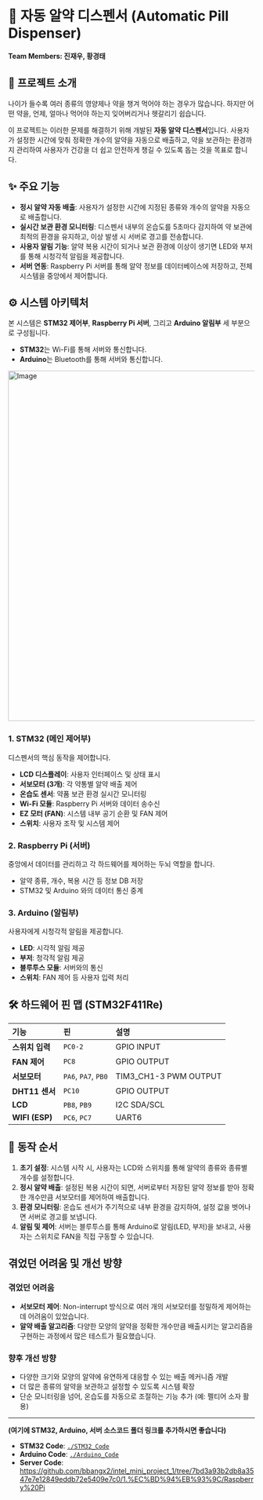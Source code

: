 # 💊 자동 알약 디스펜서 (Automatic Pill Dispenser)

**Team Members: 진재우, 황경태**

## 📖 프로젝트 소개

나이가 들수록 여러 종류의 영양제나 약을 챙겨 먹어야 하는 경우가 많습니다. 하지만 어떤 약을, 언제, 얼마나 먹어야 하는지 잊어버리거나 헷갈리기 쉽습니다.

이 프로젝트는 이러한 문제를 해결하기 위해 개발된 **자동 알약 디스펜서**입니다. 사용자가 설정한 시간에 맞춰 정확한 개수의 알약을 자동으로 배출하고, 약을 보관하는 환경까지 관리하여 사용자가 건강을 더 쉽고 안전하게 챙길 수 있도록 돕는 것을 목표로 합니다.

## ✨ 주요 기능

* **정시 알약 자동 배출**: 사용자가 설정한 시간에 지정된 종류와 개수의 알약을 자동으로 배출합니다.
* **실시간 보관 환경 모니터링**: 디스펜서 내부의 온습도를 5초마다 감지하여 약 보관에 최적의 환경을 유지하고, 이상 발생 시 서버로 경고를 전송합니다.
* **사용자 알림 기능**: 알약 복용 시간이 되거나 보관 환경에 이상이 생기면 LED와 부저를 통해 시청각적 알림을 제공합니다.
* **서버 연동**: Raspberry Pi 서버를 통해 알약 정보를 데이터베이스에 저장하고, 전체 시스템을 중앙에서 제어합니다.

## ⚙️ 시스템 아키텍처

본 시스템은 **STM32 제어부**, **Raspberry Pi 서버**, 그리고 **Arduino 알림부** 세 부분으로 구성됩니다.

* **STM32**는 Wi-Fi를 통해 서버와 통신합니다.
* **Arduino**는 Bluetooth를 통해 서버와 통신합니다.

<img width="1130" height="714" alt="Image" src="https://github.com/user-attachments/assets/69837168-c7b7-4d87-aff0-0b7c37574ed6" />


### **1. STM32 (메인 제어부)**
디스펜서의 핵심 동작을 제어합니다.

* **LCD 디스플레이**: 사용자 인터페이스 및 상태 표시
* **서보모터 (3개)**: 각 약통별 알약 배출 제어
* **온습도 센서**: 약품 보관 환경 실시간 모니터링
* **Wi-Fi 모듈**: Raspberry Pi 서버와 데이터 송수신
* **EZ 모터 (FAN)**: 시스템 내부 공기 순환 및 FAN 제어
* **스위치**: 사용자 조작 및 시스템 제어

### **2. Raspberry Pi (서버)**
중앙에서 데이터를 관리하고 각 하드웨어를 제어하는 두뇌 역할을 합니다.

* 알약 종류, 개수, 복용 시간 등 정보 DB 저장
* STM32 및 Arduino 와의 데이터 통신 중계

### **3. Arduino (알림부)**
사용자에게 시청각적 알림을 제공합니다.

* **LED**: 시각적 알림 제공
* **부저**: 청각적 알림 제공
* **블루투스 모듈**: 서버와의 통신
* **스위치**: FAN 제어 등 사용자 입력 처리

## 🛠️ 하드웨어 핀 맵 (STM32F411Re)

| 기능 | 핀 | 설명 |
| :--- | :--- | :--- |
| **스위치 입력** | `PC0-2` | GPIO INPUT |
| **FAN 제어** | `PC8` | GPIO OUTPUT |
| **서보모터** | `PA6`, `PA7`, `PB0` | TIM3_CH1-3 PWM OUTPUT |
| **DHT11 센서** | `PC10` | GPIO OUTPUT |
| **LCD** | `PB8`, `PB9` | I2C SDA/SCL |
| **WIFI (ESP)** | `PC6`, `PC7` | UART6 |

## 🚀 동작 순서

1.  **초기 설정**: 시스템 시작 시, 사용자는 LCD와 스위치를 통해 알약의 종류와 종류별 개수를 설정합니다.
2.  **정시 알약 배출**: 설정된 복용 시간이 되면, 서버로부터 저장된 알약 정보를 받아 정확한 개수만큼 서보모터를 제어하여 배출합니다.
3.  **환경 모니터링**: 온습도 센서가 주기적으로 내부 환경을 감지하여, 설정 값을 벗어나면 서버로 경고를 보냅니다.
4.  **알림 및 제어**: 서버는 블루투스를 통해 Arduino로 알림(LED, 부저)을 보내고, 사용자는 스위치로 FAN을 직접 구동할 수 있습니다.

## 겪었던 어려움 및 개선 방향

### **겪었던 어려움**

* **서보모터 제어**: Non-interrupt 방식으로 여러 개의 서보모터를 정밀하게 제어하는 데 어려움이 있었습니다.
* **알약 배출 알고리즘**: 다양한 모양의 알약을 정확한 개수만큼 배출시키는 알고리즘을 구현하는 과정에서 많은 테스트가 필요했습니다.

### **향후 개선 방향**

* 다양한 크기와 모양의 알약에 유연하게 대응할 수 있는 배출 메커니즘 개발
* 더 많은 종류의 알약을 보관하고 설정할 수 있도록 시스템 확장
* 단순 모니터링을 넘어, 온습도를 자동으로 조절하는 기능 추가 (예: 펠티어 소자 활용)

---
**(여기에 STM32, Arduino, 서버 소스코드 폴더 링크를 추가하시면 좋습니다)**

* **STM32 Code**: [`./STM32_Code`](https://github.com/bbangx2/intel_mini_project_1/tree/470351239bbd249337618bbd2e411f06a66c086b/1.%EC%BD%94%EB%93%9C/STM32)
* **Arduino Code**: [`./Arduino_Code`](https://github.com/bbangx2/intel_mini_project_1/tree/470351239bbd249337618bbd2e411f06a66c086b/1.%EC%BD%94%EB%93%9C/arduinio/mini_project)
* **Server Code**: https://github.com/bbangx2/intel_mini_project_1/tree/7bd3a93b2db8a3547e7e12849eddb72e5409e7c0/1.%EC%BD%94%EB%93%9C/Raspberry%20Pi
